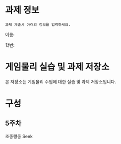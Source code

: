 # 과제 정보

    과제 제출시 아래의 정보를 입력하세요.

이름: 

학번: 

# 게임물리 실습 및 과제 저장소

본 저장소는 게임물리 수업에 대한 실습 및 과제 저장소입니다.

# 구성

## 5주차

조종행동 Seek